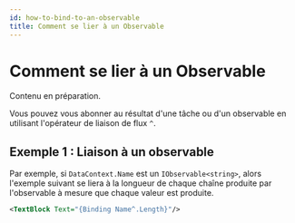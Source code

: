 ```yaml
---
id: how-to-bind-to-an-observable
title: Comment se lier à un Observable
---
```



# Comment se lier à un Observable

Contenu en préparation.

Vous pouvez vous abonner au résultat d'une tâche ou d'un observable en utilisant l'opérateur de liaison de flux `^`.

## Exemple 1 : Liaison à un observable

Par exemple, si `DataContext.Name` est un `IObservable<string>`, alors l'exemple suivant se liera à la longueur de chaque chaîne produite par l'observable à mesure que chaque valeur est produite.

```xml
<TextBlock Text="{Binding Name^.Length}"/>
```
